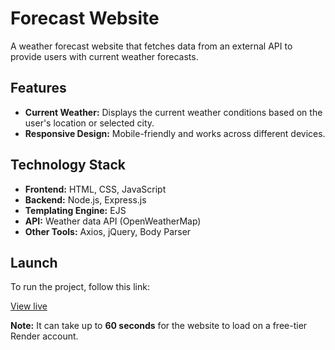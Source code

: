 # Forecast Website

A weather forecast website that fetches data from an external API to provide users with current weather forecasts.

## Features
- **Current Weather:** Displays the current weather conditions based on the user's location or selected city.
- **Responsive Design:** Mobile-friendly and works across different devices.

## Technology Stack
- **Frontend:** HTML, CSS, JavaScript
- **Backend:** Node.js, Express.js
- **Templating Engine:** EJS
- **API:** Weather data API (OpenWeatherMap)
- **Other Tools:** Axios, jQuery, Body Parser

## Launch

To run the project, follow this link:

[View live](https://forecast-website-backend-api-based.onrender.com)

**Note:** It can take up to **60 seconds** for the website to load on a free-tier Render account.
